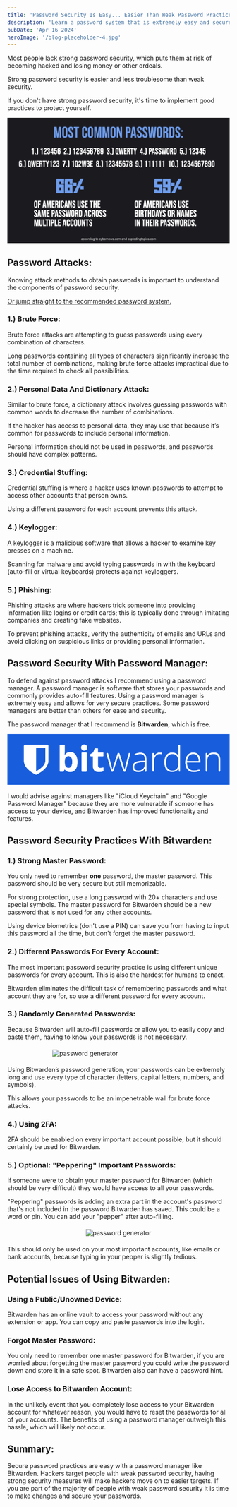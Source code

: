 ```yaml
---
title: 'Password Security Is Easy... Easier Than Weak Password Practices'
description: 'Learn a password system that is extremely easy and secure.'
pubDate: 'Apr 16 2024'
heroImage: '/blog-placeholder-4.jpg'
---
```


Most people lack strong password security, which puts them at risk of becoming hacked and losing money or other ordeals. 

Strong password security is easier and less troublesome than weak security.

If you don't have strong password security, it's time to implement good practices to protect yourself.

![image](../../../public/images/password-statistics.jpg)

## Password Attacks:

Knowing attack methods to obtain passwords is important to understand the components of password security.

[Or jump straight to the recommended password system.](#password-security-with-password-manager)

### 1.) Brute Force:

Brute force attacks are attempting to guess passwords using every combination of characters.

Long passwords containing all types of characters significantly increase the total number of combinations, making brute force attacks impractical due to the time required to check all possibilities.

### 2.) Personal Data And Dictionary Attack:

Similar to brute force, a dictionary attack involves guessing passwords with common words to decrease the number of combinations.

If the hacker has access to personal data, they may use that because it’s common for passwords to include personal information.

Personal information should not be used in passwords, and passwords should have complex patterns.

### 3.) Credential Stuffing:

Credential stuffing is where a hacker uses known passwords to attempt to access other accounts that person owns.

Using a different password for each account prevents this attack.

### 4.) Keylogger:

A keylogger is a malicious software that allows a hacker to examine key presses on a machine.

Scanning for malware and avoid typing passwords in with the keyboard (auto-fill or virtual keyboards) protects against keyloggers.

### 5.) Phishing: 

Phishing attacks are where hackers trick someone into providing information like logins or credit cards; this is typically done through imitating companies and creating fake websites.

To prevent phishing attacks, verify the authenticity of emails and URLs and avoid clicking on suspicious links or providing personal information.

## Password Security With Password Manager:   

To defend against password attacks I recommend using a password manager. A password manager is software that stores your passwords and commonly provides auto-fill features. Using a password manager is extremely easy and allows for very secure practices. Some password managers are better than others for ease and security.

The password manager that I recommend is **Bitwarden**, which is free.

![Bitwarden Logo](../../../public/images/bitwarden.png)

I would advise against managers like "iCloud Keychain" and "Google Password Manager" because they are more vulnerable if someone has access to your device, and Bitwarden has improved functionality and features. 

## Password Security Practices With Bitwarden:

### 1.) Strong Master Password:

You only need to remember **one** password, the master password. This password should be very secure but still memorizable.

For strong protection, use a long password with 20+ characters and use special symbols. The master password for Bitwarden should be a new password that is not used for any other accounts.

Using device biometrics (don't use a PIN) can save you from having to input this password all the time, but don't forget the master password.

### 2.) Different Passwords For Every Account:

The most important password security practice is using different unique passwords for every account. This is also the hardest for humans to enact.

Bitwarden eliminates the difficult task of remembering passwords and what account they are for, so use a different password for every account.

### 3.) Randomly Generated Passwords:

Because Bitwarden will auto-fill passwords or allow you to easily copy and paste them, having to know your passwords is not necessary. 

<div style="display: flex; margin: 20px">
    <img src="/images/bitwarden-pass-generator.png" alt="password generator" width="300px" style="margin: auto"/>
</div>

Using Bitwarden’s password generation, your passwords can be extremely long and use every type of character (letters, capital letters, numbers, and symbols).

This allows your passwords to be an impenetrable wall for brute force attacks.

### 4.) Using 2FA:

2FA should be enabled on every important account possible, but it should certainly be used for Bitwarden.

### 5.) Optional: "Peppering" Important Passwords:

If someone were to obtain your master password for Bitwarden (which should be very difficult) they would have access to all your passwords. 

"Peppering" passwords is adding an extra part in the account's password that's not included in the password Bitwarden has saved. This could be a word or pin. You can add your "pepper" after auto-filling. 

<div style="display: flex; margin: 20px">
    <img src="/images/pepper-password.png" alt="password generator" style="margin: auto"/>
</div>

This should only be used on your most important accounts, like emails or bank accounts, because typing in your pepper is slightly tedious.

## Potential Issues of Using Bitwarden:

### Using a Public/Unowned Device:

Bitwarden has an online vault to access your password without any extension or app. You can copy and paste passwords into the login.

### Forgot Master Password:

You only need to remember one master password for Bitwarden, if you are worried about forgetting the master password you could write the password down and store it in a safe spot. Bitwarden also can have a password hint.

### Lose Access to Bitwarden Account:

In the unlikely event that you completely lose access to your Bitwarden account for whatever reason, you would have to reset the passwords for all of your accounts. The benefits of using a password manager outweigh this hassle, which will likely not occur.

## Summary:

Secure password practices are easy with a password manager like Bitwarden. Hackers target people with weak password security, having strong security measures will make hackers move on to easier targets. If you are part of the majority of people with weak password security it is time to make changes and secure your passwords.